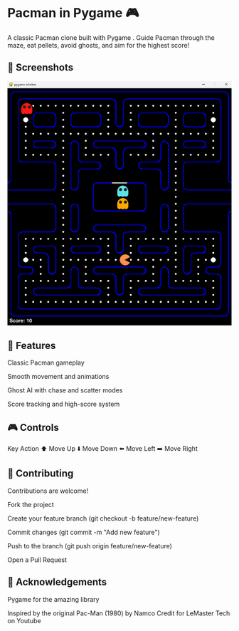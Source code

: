 # Pacman in Pygame 🎮

A classic Pacman clone built with Pygame
.
Guide Pacman through the maze, eat pellets, avoid ghosts, and aim for the highest score!

## 📸 Screenshots

![Screenshot of the game](https://raw.githubusercontent.com/HitBox-Demo/PacMan-PygameProject/main/assets/screenshot/Screenshot%202025.png)



## 🚀 Features

Classic Pacman gameplay

Smooth movement and animations

Ghost AI with chase and scatter modes

Score tracking and high-score system


## 🎮 Controls
Key	Action
⬆️	Move Up
⬇️	Move Down
⬅️	Move Left
➡️	Move Right

## 🤝 Contributing

Contributions are welcome!

Fork the project

Create your feature branch (git checkout -b feature/new-feature)

Commit changes (git commit -m "Add new feature")

Push to the branch (git push origin feature/new-feature)

Open a Pull Request


## 🙌 Acknowledgements

Pygame
 for the amazing library

Inspired by the original Pac-Man (1980) by Namco
Credit for LeMaster Tech on Youtube
